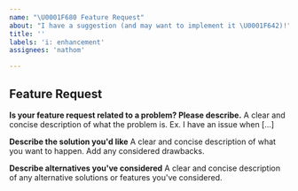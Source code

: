 ```yaml
---
name: "\U0001F680 Feature Request"
about: "I have a suggestion (and may want to implement it \U0001F642)!"
title: ''
labels: 'i: enhancement'
assignees: 'nathom'

---
```


## Feature Request

**Is your feature request related to a problem? Please describe.**
A clear and concise description of what the problem is. Ex. I have an issue when [...]

**Describe the solution you'd like**
A clear and concise description of what you want to happen. Add any considered drawbacks.

**Describe alternatives you've considered**
A clear and concise description of any alternative solutions or features you've considered.